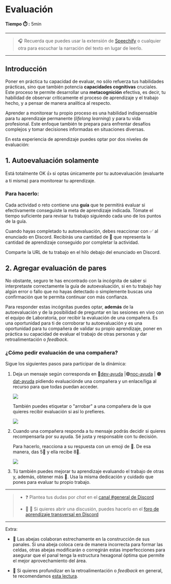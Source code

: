 # Evaluación

**Tiempo ⏱️ :** 5min

---

> :headphones: Recuerda que puedes usar la extensión de [Speechify](https://speechify.com/es/extension-de-chrome/) o cualquier otra para escuchar la narración del texto en lugar de leerlo.

---

## Introducción

Poner en práctica tu capacidad de evaluar, no sólo refuerza tus habilidades prácticas, sino que también potencia **capacidades cognitivas** cruciales. Este proceso te permite desarrollar una **metacognición** efectiva, es decir, tu habilidad de observar críticamente el proceso de aprendizaje y el trabajo hecho, y a pensar de manera analítica al respecto. 

Aprender a monitorear tu propio proceso es una habilidad indispensable para tu aprendizaje permanente (*lifelong learning*) y para tu vida profesional. Este enfoque también te prepara para enfrentar desafíos complejos y tomar decisiones informadas en situaciones diversas. 

En esta experiencia de aprendizaje puedes optar por dos niveles de evaluación:

## 1. Autoevaluación solamente

Está totalmente OK 👍 si optas únicamente por tu autoevaluación (evaluarte a ti misma) para monitorear tu aprendizaje. 

### Para hacerlo:

Cada actividad o reto contiene una **guía** que te permitirá evaluar si efectivamente conseguiste la meta de aprendizaje indicada. Tómate el tiempo suficiente para revisar tu trabajo siguiendo cada uno de los puntos de la guía.

Cuando hayas completado tu autoevaluación, debes reaccionar con ✅ al enunciado en Discord. Recibirás una cantidad de 🍯 que representa la cantidad de aprendizaje conseguido por completar la actividad.

Comparte la URL de tu trabajo en el hilo debajo del enunciado en Discord.

## 2. Agregar evaluación de pares

No obstante, seguro te has encontrado con la incógnita de saber si interpretaste correctamente la guía de autoevaluación, si en tu trabajo hay algún error o fallo que no hayas detectado o simplemente buscas una confirmación que te permita continuar con más confianza.

Para responder estas incógnitas puedes optar, **además** de la autoevaluación y de la posibilidad de preguntar en las sesiones en vivo con el equipo de Laboratoria, por recibir la evaluación de una compañera. Es una oportunidad para ti de corroborar tu autoevaluación y es una oportunidad para tu compañera de validar su propio aprendizaje, poner en práctica su capacidad de evaluar el trabajo de otras personas y dar retroalimentación o *feedback*.

### ¿Cómo pedir evaluación de una compañera?

Sigue los siguientes pasos para participar de la dinámica:  

1. Deja un mensaje según corresponda en 🔵[dev-ayuda](https://discord.com/channels/1209273049304666113/1210673338947739758) |🟢[noc-ayuda](https://discord.com/channels/1209273049304666113/1230553558823342120) | 🟠[dat-ayuda](https://discord.com/channels/1209273049304666113/1232000787719262270) pidiendo evaluaciónde una compañera y un enlace/liga al recurso para que todas puedan acceder.  
   
    ![](https://github.com/Laboratoria/digitaljumpstart-curriculum/main/LEA/00_assets/2024-04-24%2017-06-47.png)
   
   También puedes etiquetar o "arrobar" a una compañera de la que quieres recibir  evaluación si así lo prefieres.
   
    ![](https://github.com/Laboratoria/digitaljumpstart-curriculum/main/LEA/00_assets/2024-04-24%2017-09-04.png)

2. Cuando una compañera responda a tu mensaje podrás decidir si quieres recompensarla por su ayuda. Sé justa y responsable con tu decisión. 
   
   Para hacerlo, reacciona a su respuesta con un emoji de 🍯. De esa manera, das 5🍯 y ella recibe 8🍯.

    ![](https://github.com/Laboratoria/digitaljumpstart-curriculum/main/LEA/00_assets/2024-04-24%2017-24-01.png)

3. Tú también puedes mejorar tu aprendizaje evaluando el trabajo de otras y, además, obtener más 🍯. Usa la misma dedicación y cuidado que pones para evaluar tu propio trabajo.

---

> - :question: Plantea tus dudas por *chat* en el [canal #general de Discord](https://discord.com/channels/1209273049304666113/1209273050076291097)
> 
> - 📢 💬  Si quieres abrir una discusión, puedes hacerlo en el [foro de aprendizaje transversal en Discord](https://discord.com/channels/1209273049304666113/1217834825260601407)

---

Extra:

- 🐝 Las abejas colaboran estrechamente en la construcción de sus panales. Si una abeja coloca cera de manera incorrecta para formar las celdas, otras abejas modificarán o corregirán estas imperfecciones para asegurar que el panal tenga la estructura hexagonal óptima que permite el mejor aprovechamiento del área. 

- :seedling: Si quieres profundizar en la retroalimentación o *feedback* en general, te recomendamos [esta lectura](https://www-radicalcandor-com.translate.goog/blog/how-to-give-and-receive-feedback/?_x_tr_sl=en&_x_tr_tl=es&_x_tr_hl=es-419&_x_tr_pto=wapp).
